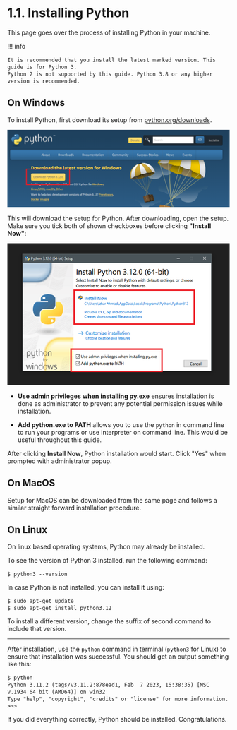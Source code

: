 # 1.1. Installing Python
This page goes over the process of installing Python in your machine.

!!! info

    It is recommended that you install the latest marked version. This guide is for Python 3.
    Python 2 is not supported by this guide. Python 3.8 or any higher version is recommended.

## On Windows
To install Python, first download its setup from [python.org/downloads](https://www.python.org/downloads/).

![](../_images/getting-started--installing-python--download-latest.png)

This will download the setup for Python. After downloading, open the setup. Make
sure you tick both of shown checkboxes before clicking **"Install Now"**:

![](../_images/getting-started--installing-python--install-dialog.png)

- **Use admin privileges when installing py.exe** ensures installation is done as
  administrator to prevent any potential permission issues while installation.

- **Add python.exe to PATH** allows you to use the `python` in command line to run
  your programs or use interpreter on command line. This would be useful throughout
  this guide.

After clicking **Install Now**, Python installation would start. Click "Yes" when prompted
with administrator popup.

## On MacOS
Setup for MacOS can be downloaded from the same page and follows a similar straight forward
installation procedure.

## On Linux
On linux based operating systems, Python may already be installed.

To see the version of Python 3 installed, run the following command:
```
$ python3 --version
```

In case Python is not installed, you can install it using:
```
$ sudo apt-get update
$ sudo apt-get install python3.12
```
To install a different version, change the suffix of second command to include that version.

---

After installation, use the `python` command in terminal (`python3` for Linux) to ensure
that installation was successful. You should get an output something like this:
```
$ python
Python 3.11.2 (tags/v3.11.2:878ead1, Feb  7 2023, 16:38:35) [MSC v.1934 64 bit (AMD64)] on win32
Type "help", "copyright", "credits" or "license" for more information.
>>> 
```

If you did everything correctly, Python should be installed. Congratulations.
